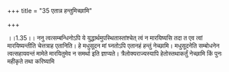 +++
title = "35 एतान्न हन्तुमिच्छामि"

+++
  
  
।।1.35।। ननु त्वत्सम्बन्धिनोऽपि ये युद्धार्थमुपस्थितास्तांश्चेत् त्वं न
मारयिष्यसि तदा त एव त्वां मारयिष्यन्तीति चेत्तत्राह एतानिति। हे मधुसूदन
मां घ्नतोऽपि एतानहं हन्तुं नेच्छामि। मधुसूदनेति सम्बोधनेन त्वत्सहायवन्तं
मामेते मारयितुमेव न समर्था इति ज्ञाप्यते। त्रैलोक्यराज्यस्यापि
हेतोस्तथाकर्तुं नेच्छामि किं पुनः महीकृते तथा करिष्यामि  
  
  
  

